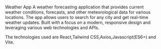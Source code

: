 Weather App
A weather forecasting application that provides current weather conditions, forecasts, and other meteorological data for various locations. The app allows users to search for any city and get real-time weather updates. Built with a focus on a modern, responsive design and leveraging various web technologies and APIs.

The technologies used are React,Tailwind CSS,Axios,Javascript(ES6+) and Vite.


